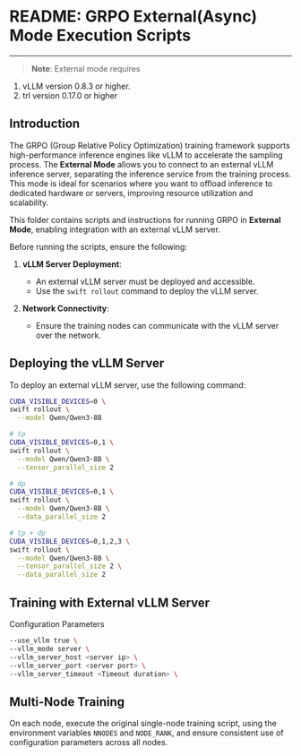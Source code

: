 # README: GRPO External(Async) Mode Execution Scripts

---

> **Note**: External mode requires

1. vLLM version 0.8.3 or higher.
2. trl version 0.17.0 or higher

## **Introduction**

The GRPO (Group Relative Policy Optimization) training framework supports high-performance inference engines like vLLM to accelerate the sampling process. The **External Mode** allows you to connect to an external vLLM inference server, separating the inference service from the training process. This mode is ideal for scenarios where you want to offload inference to dedicated hardware or servers, improving resource utilization and scalability.

This folder contains scripts and instructions for running GRPO in **External Mode**, enabling integration with an external vLLM server.

Before running the scripts, ensure the following:

1. **vLLM Server Deployment**:
   - An external vLLM server must be deployed and accessible.
   - Use the `swift rollout` command to deploy the vLLM server.

2. **Network Connectivity**:
   - Ensure the training nodes can communicate with the vLLM server over the network.

## **Deploying the vLLM Server**

To deploy an external vLLM server, use the following command:

```bash
CUDA_VISIBLE_DEVICES=0 \
swift rollout \
  --model Qwen/Qwen3-8B

# tp
CUDA_VISIBLE_DEVICES=0,1 \
swift rollout \
  --model Qwen/Qwen3-8B \
  --tensor_parallel_size 2

# dp
CUDA_VISIBLE_DEVICES=0,1 \
swift rollout \
  --model Qwen/Qwen3-8B \
  --data_parallel_size 2

# tp + dp
CUDA_VISIBLE_DEVICES=0,1,2,3 \
swift rollout \
  --model Qwen/Qwen3-8B \
  --tensor_parallel_size 2 \
  --data_parallel_size 2
```

## Training with External vLLM Server
Configuration Parameters

```bash
--use_vllm true \
--vllm_mode server \
--vllm_server_host <server ip> \
--vllm_server_port <server port> \
--vllm_server_timeout <Timeout duration> \
```

## Multi-Node Training
On each node, execute the original single-node training script, using the environment variables `NNODES` and `NODE_RANK`, and ensure consistent use of configuration parameters across all nodes.
